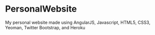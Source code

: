 PersonalWebsite
===============
My personal website made using AngularJS, Javascript, HTML5, CSS3, Yeoman, Twitter Bootstrap, and Heroku
